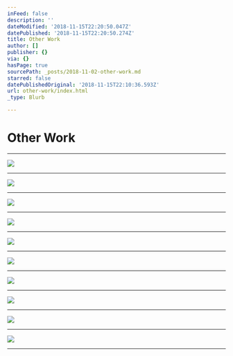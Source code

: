 ```yaml
---
inFeed: false
description: ''
dateModified: '2018-11-15T22:20:50.047Z'
datePublished: '2018-11-15T22:20:50.274Z'
title: Other Work
author: []
publisher: {}
via: {}
hasPage: true
sourcePath: _posts/2018-11-02-other-work.md
starred: false
datePublishedOriginal: '2018-11-15T22:10:36.593Z'
url: other-work/index.html
_type: Blurb

---
```

# Other Work

---

![](https://the-grid-user-content.s3-us-west-2.amazonaws.com/04b82374-8aa4-4700-b981-dc0266b86904.jpg)

---

![](https://the-grid-user-content.s3-us-west-2.amazonaws.com/426b3b25-d31c-4460-b263-a71dd368f8bd.jpg)

---

![](https://the-grid-user-content.s3-us-west-2.amazonaws.com/5c5a7611-59a4-479f-8392-bb6d76c43fff.jpg)

---

![](https://the-grid-user-content.s3-us-west-2.amazonaws.com/b94a3767-bcec-427a-b8ec-da2821f53bd3.jpg)

---

![](https://the-grid-user-content.s3-us-west-2.amazonaws.com/df46be78-cc94-48e4-8d2b-6b6753a9b01d.jpg)

---

![](https://the-grid-user-content.s3-us-west-2.amazonaws.com/c93b2570-5bf5-48ae-a649-84e96592e998.jpg)

---

![](https://the-grid-user-content.s3-us-west-2.amazonaws.com/f873c3d4-6ca8-48df-a146-e95099ab4336.jpg)

---

![](https://the-grid-user-content.s3-us-west-2.amazonaws.com/ff493b6d-6712-4c15-9644-c26834ede378.jpg)

---

![](https://the-grid-user-content.s3-us-west-2.amazonaws.com/0595777e-2a2c-4640-923c-639f3684420c.jpg)

---

![](https://the-grid-user-content.s3-us-west-2.amazonaws.com/317000bc-d1fe-455b-8eb1-dc5ddeff2613.jpg)

---